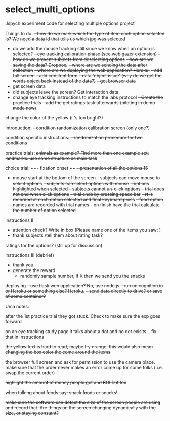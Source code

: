 # select_multi_options
Jspych experiment code for selecting multiple options project

Things to do:
~~- how do we mark which the type of item each option selected is? We need a data id that tells us which jpg was selected~~
- do we add the mouse tracking still since we know when an option is selected?
~~- eye tracking calibration phase (see web gazer extension)~~
~~- how do we prevent subjects from deselecting options~~
~~- how are we saving the data? Dropbox.~~
~~- where are we sending the data after collection~~
~~- where are we deploying the web application? Heroku.~~
~~- add full screen~~
~~- add constent form~~
~~- data 'object issue' (why do we get the words object back instead of the data?)~~
~~- get browser data~~
- get screen data
- did subjects leave the screen? Get interaction data
- change eye tracking instructions to match the labs protocol
~~- Create the practice trials~~
~~- add the get ratings task afterwards (piloting in demo mode now)~~

change the color of the yellow (it's too bright?)

introduction:
~~- condition randomization~~
calibration screen (only one?)

condition specific instructions:
~~- randomization procedure for two conditions~~

practice trials:
~~animals as example? Find more than one example set; landmarks.
use same structure as main task~~

choice trial:
~~- fixation onset ~~
~~- presentation of all the options 15~~
- mouse start at the bottom of the screen
~~- subjects can move mouse to select options~~
~~- subjects can select options with mouse~~
~~- options highlighted when selected~~
~~- subjects cannot un-click options~~
~~- trial does not end when click options~~
~~- trial ends by pressing space bar~~
~~- rt is recorded at each option selected and final keyboard press~~
~~-   food option names are recorded with trial names~~
~~-   on finish have the trial calculate the number of option selected~~

instructions II
- attention check? Write in box (Please name one of the items you saw: )
- thank subjects /tell them about rating task?


ratings for the options? (still up for discussion)

instructions III (debrief)
- thank you
- generate the reward
    - randomly sample number, if X then we send you the snacks

deploying
~~- use flask web application? No, use node.js~~
~~- run on cognition.io or Heroku or something else? Heroku.~~
~~- send data directly to drive? or save of some container?~~

Uma notes:

after the 1st practice trial they got stuck. Check to make sure the exp goes forward

on an eye tracking study page it talks about a dot and no dot exisits... fix that in instructions

~~the yellow text is hard to read, maybe try orange, this would also mean changing the box color the come around the items~~

the browser full screen and ask for permission to use the camera place. make sure that the order never makes an error come up for some folks (.i.e. swap the current order)

~~highlight the amount of money people get and BOLD it too~~

~~when talking about foods say: snack foods or snacks!~~

~~make sure the software can detect the size of the screen people are using and record that. Are things on the screen changing dynamically with the size, or staying constant?~~
